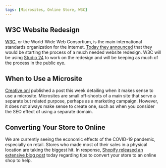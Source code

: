 ```yaml
---
tags: [Microsites, Online Store, W3C]
---
```


## W3C Website Redesign

[W3C](https://www.w3.org/), or the World-Wide Web Consortium, is the main international standards organization for the internet. [Today they announced](https://www.w3.org/blog/2020/04/w3c-website-redesign-user-stories-brand-and-identity/) that they would be starting the process of a much needed website redesign. W3C will be using [Studio 24](https://www.studio24.net/) to work on the redesign and will be keeping as much of the process in the public eye.

## When to Use a Microsite

[Creative.onl](https://www.creative.onl/posts/when-does-it-make-business-sense-to-use-a-microsite/) published a post this week detailing when it makes sense to use a microsite. Microsites are small off-shoots of a main site that serve a separate but related purpose, perhaps as a marketing campaign. However, it does not always make sense to create one, such as when you consider the SEO effect of using a separate domain.

## Converting Your Store to Online

We are currently seeing the economic effects of the COVID-19 pandemic, especially on retail. Stores who made most of their sales in a physical location are taking the biggest hit. In response, [Shopify released an extensive blog post](https://www.shopify.com/partners/blog/brick-and-mortar) today regarding tips to convert your store to an online shop to help.